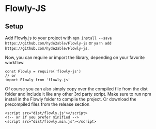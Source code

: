 # Flowly-JS

## Setup

Add Flowly.js to your project with `npm install --save https://github.com/hyde2able/Flowly-js` or `yarn add https://github.com/hyde2able/Flowly-js`.

Now, you can require or import the library, depending on your favorite workflow.

```
const Flowly = require('flowly-js')
// or
import Flowly from 'flowly-js'
```

Of course you can also simply copy over the compiled file from the dist folder and include it like any other 3rd party script.
Make sure to run npm install in the Flowly folder to compile the project.
Or download the precompiled files from the release section.

```
<script src="dist/flowly.js"></script>
<!-- or if you prefer minified -->
<script src="dist/flowly.min.js"></script>
```
